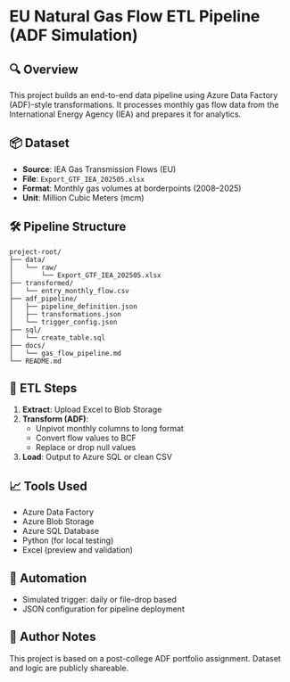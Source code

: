 
# EU Natural Gas Flow ETL Pipeline (ADF Simulation)

## 🔍 Overview

This project builds an end-to-end data pipeline using Azure Data Factory (ADF)-style transformations. It processes monthly gas flow data from the International Energy Agency (IEA) and prepares it for analytics.

## 📦 Dataset

- **Source**: IEA Gas Transmission Flows (EU)
- **File**: `Export_GTF_IEA_202505.xlsx`
- **Format**: Monthly gas volumes at borderpoints (2008–2025)
- **Unit**: Million Cubic Meters (mcm)

## 🛠️ Pipeline Structure

```
project-root/
├── data/
│   └── raw/
│       └── Export_GTF_IEA_202505.xlsx
├── transformed/
│   └── entry_monthly_flow.csv
├── adf_pipeline/
│   ├── pipeline_definition.json
│   ├── transformations.json
│   └── trigger_config.json
├── sql/
│   └── create_table.sql
├── docs/
│   └── gas_flow_pipeline.md
└── README.md
```

## 🔄 ETL Steps

1. **Extract**: Upload Excel to Blob Storage
2. **Transform (ADF)**:
    - Unpivot monthly columns to long format
    - Convert flow values to BCF
    - Replace or drop null values
3. **Load**: Output to Azure SQL or clean CSV

## 📈 Tools Used

- Azure Data Factory
- Azure Blob Storage
- Azure SQL Database
- Python (for local testing)
- Excel (preview and validation)

## 🚀 Automation

- Simulated trigger: daily or file-drop based
- JSON configuration for pipeline deployment

## 📑 Author Notes

This project is based on a post-college ADF portfolio assignment. Dataset and logic are publicly shareable.
